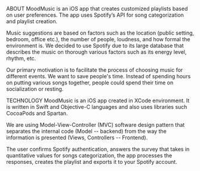 ABOUT
MoodMusic is an iOS app that creates customized playlists based on user preferences. 
The app uses Spotify’s API for song categorization and playlist creation. 

Music suggestions are based on factors such as the location (public setting, bedroom, office etc.), the number of people, loudness, and how formal the environment is. We decided to use Spotify due to its large database that describes the music on thorough various factors such as its energy level, rhythm, etc.

Our primary motivation is to facilitate the process of choosing music for different events. We want to save people's time. Instead of spending hours on putting various songs together, people could spend their time on socialization or resting. 

TECHNOLOGY
MoodMusic is an iOS app created in XCode environment. It is written in Swift and Objective-C languages and also uses libraries such CocoaPods and Spartan. 

We are using Model-View-Controller (MVC) software design pattern that separates the internal code (Model -- backend) from the way the information is presented (Views, Controllers -- Frontend).

The user confirms Spotify authentication, answers the survey that takes in quantitative values for songs categorization, the app processes the responses, creates the playlist and exports it to your Spotify account. 

